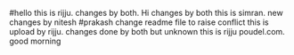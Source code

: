#hello
this is rijju.
changes by both. Hi
changes by both
this is simran.
new changes by nitesh
#prakash change readme file to raise conflict
this is upload by rijju.
changes done by both but unknown
this is rijju poudel.com.
good morning